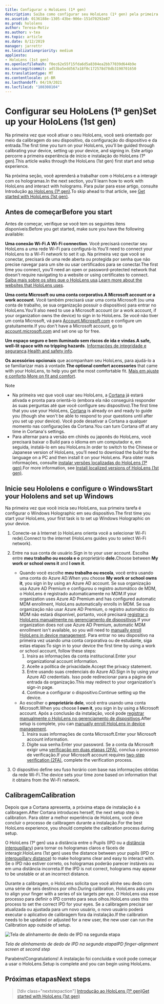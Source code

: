 ```yaml
---
title: Configurar o HoloLens (1ª gen)
description: Saiba como configurar seu HoloLens (1º gen) pela primeira vez em Wi-Fi rede com uma conta da Microsoft (MSA) ou do Azure Active Directory (AAD).
ms.assetid: 0136188e-1305-43be-906e-151d70292e87
ms.prod: hololens
author: Teresa-Motiv
ms.author: v-tea
ms.topic: article
ms.date: 8/12/2019
manager: jarrettr
ms.localizationpriority: medium
appliesto:
- HoloLens (1st gen)
ms.openlocfilehash: f0ec62e55f15fda6d5a8304ea2bb77039d644b9e
ms.sourcegitcommit: ad53ba5edd567a18f0c172578d78db3190701650
ms.translationtype: MT
ms.contentlocale: pt-BR
ms.lasthandoff: 04/19/2021
ms.locfileid: "108308104"
---
```

# <a name="set-up-your-hololens-1st-gen"></a><span data-ttu-id="bdd3a-103">Configurar seu HoloLens (1ª gen)</span><span class="sxs-lookup"><span data-stu-id="bdd3a-103">Set up your HoloLens (1st gen)</span></span>

<span data-ttu-id="bdd3a-104">Na primeira vez que você ativar o seu HoloLens, você será orientado por meio da calibragem do seu dispositivo, da configuração do dispositivo e da entrada.</span><span class="sxs-lookup"><span data-stu-id="bdd3a-104">The first time you turn on your HoloLens, you'll be guided through calibrating your device, setting up your device, and signing in.</span></span>  <span data-ttu-id="bdd3a-105">Este artigo percorre a primeira experiência de início e instalação do HoloLens (1º gen).</span><span class="sxs-lookup"><span data-stu-id="bdd3a-105">This article walks through the HoloLens (1st gen) first start and setup experience.</span></span>

<span data-ttu-id="bdd3a-106">Na próxima seção, você aprenderá a trabalhar com o HoloLens e a interagir com os hologramas.</span><span class="sxs-lookup"><span data-stu-id="bdd3a-106">In the next section, you'll learn how to work with HoloLens and interact with holograms.</span></span> <span data-ttu-id="bdd3a-107">Para pular para esse artigo, consulte Introdução [ao HoloLens (1ª gen)](hololens1-basic-usage.md).</span><span class="sxs-lookup"><span data-stu-id="bdd3a-107">To skip ahead to that article, see [Get started with HoloLens (1st gen)](hololens1-basic-usage.md).</span></span>

## <a name="before-you-start"></a><span data-ttu-id="bdd3a-108">Antes de começar</span><span class="sxs-lookup"><span data-stu-id="bdd3a-108">Before you start</span></span>

<span data-ttu-id="bdd3a-109">Antes de começar, verifique se você tem os seguintes itens disponíveis:</span><span class="sxs-lookup"><span data-stu-id="bdd3a-109">Before you get started, make sure you have the following available:</span></span>

<span data-ttu-id="bdd3a-110">**Uma conexão Wi-Fi**.</span><span class="sxs-lookup"><span data-stu-id="bdd3a-110">**A Wi-Fi connection**.</span></span> <span data-ttu-id="bdd3a-111">Você precisará conectar seu HoloLens a uma rede Wi-Fi para configurá-lo.</span><span class="sxs-lookup"><span data-stu-id="bdd3a-111">You'll need to connect your HoloLens to a Wi-Fi network to set it up.</span></span> <span data-ttu-id="bdd3a-112">Na primeira vez que você se conectar, precisará de uma rede aberta ou protegida por senha que não precise navegar para um site ou usar certificados para se conectar.</span><span class="sxs-lookup"><span data-stu-id="bdd3a-112">The first time you connect, you'll need an open or password-protected network that doesn't require navigating to a website or using certificates to connect.</span></span> <span data-ttu-id="bdd3a-113">[Saiba mais sobre os sites que o HoloLens usa](hololens-offline.md).</span><span class="sxs-lookup"><span data-stu-id="bdd3a-113">[Learn more about the websites that HoloLens uses](hololens-offline.md).</span></span>

<span data-ttu-id="bdd3a-114">**Uma conta Microsoft ou uma conta corporativa**.</span><span class="sxs-lookup"><span data-stu-id="bdd3a-114">**A Microsoft account or a work account**.</span></span> <span data-ttu-id="bdd3a-115">Você também precisará usar uma conta Microsoft (ou uma conta de trabalho, se sua organização possuir o dispositivo) para entrar no HoloLens.</span><span class="sxs-lookup"><span data-stu-id="bdd3a-115">You'll also need to use a Microsoft account (or a work account, if your organization owns the device) to sign in to HoloLens.</span></span> <span data-ttu-id="bdd3a-116">Se você não tiver um conta Microsoft, vá para [Account.Microsoft.com](https://account.microsoft.com) e configure um gratuitamente.</span><span class="sxs-lookup"><span data-stu-id="bdd3a-116">If you don't have a Microsoft account, go to [account.microsoft.com](https://account.microsoft.com) and set one up for free.</span></span>

<span data-ttu-id="bdd3a-117">**Um espaço seguro e bem iluminado sem riscos de ida e vindas**.</span><span class="sxs-lookup"><span data-stu-id="bdd3a-117">**A safe, well-lit space with no tripping hazards**.</span></span> <span data-ttu-id="bdd3a-118">[Informações de integridade e segurança](https://go.microsoft.com/fwlink/p/?LinkId=746661).</span><span class="sxs-lookup"><span data-stu-id="bdd3a-118">[Health and safety info](https://go.microsoft.com/fwlink/p/?LinkId=746661).</span></span>

<span data-ttu-id="bdd3a-119">**Os acessórios opcionais** que acompanham seu HoloLens, para ajudá-lo a se familiarizar mais à vontade.</span><span class="sxs-lookup"><span data-stu-id="bdd3a-119">**The optional comfort accessories** that came with your HoloLens, to help you get the most comfortable fit.</span></span> <span data-ttu-id="bdd3a-120">[Mais em ajuste e conforto](https://support.microsoft.com/help/12632/hololens-fit-your-hololens).</span><span class="sxs-lookup"><span data-stu-id="bdd3a-120">[More on fit and comfort](https://support.microsoft.com/help/12632/hololens-fit-your-hololens).</span></span>

> [!NOTE]
>  
> - <span data-ttu-id="bdd3a-121">Na primeira vez que você usar seu HoloLens, a [Cortana](hololens-cortana.md) já estará ativada e pronta para orientá-lo (embora ela não conseguirá responder às suas perguntas até que você configure seu dispositivo).</span><span class="sxs-lookup"><span data-stu-id="bdd3a-121">The first time that you use your HoloLens, [Cortana](hololens-cortana.md) is already on and ready to guide you (though she won't be able to respond to your questions until after you set up your device).</span></span> <span data-ttu-id="bdd3a-122">Você pode desativar a Cortana a qualquer momento nas configurações da Cortana.</span><span class="sxs-lookup"><span data-stu-id="bdd3a-122">You can turn Cortana off at any time in Cortana's settings.</span></span>
> - <span data-ttu-id="bdd3a-123">Para alternar para a versão em chinês ou japonês do HoloLens, você precisará baixar o Build para o idioma em um computador e, em seguida, instalá-lo em seu HoloLens.</span><span class="sxs-lookup"><span data-stu-id="bdd3a-123">In order to switch to the Chinese or Japanese version of HoloLens, you’ll need to download the build for the language on a PC and then install it on your HoloLens.</span></span> <span data-ttu-id="bdd3a-124">Para obter mais informações, consulte [instalar versões localizadas do HoloLens (1ª gen)](hololens1-install-localized.md).</span><span class="sxs-lookup"><span data-stu-id="bdd3a-124">For more information, see [Install localized versions of HoloLens (1st gen)](hololens1-install-localized.md).</span></span>

## <a name="start-your-hololens-and-set-up-windows"></a><span data-ttu-id="bdd3a-125">Inicie seu Hololens e configure o Windows</span><span class="sxs-lookup"><span data-stu-id="bdd3a-125">Start your Hololens and set up Windows</span></span>

<span data-ttu-id="bdd3a-126">Na primeira vez que você inicia seu HoloLens, sua primeira tarefa é configurar o Windows Holographic em seu dispositivo.</span><span class="sxs-lookup"><span data-stu-id="bdd3a-126">The first time you start your HoloLens, your first task is to set up Windows Holographic on your device.</span></span>

1. <span data-ttu-id="bdd3a-127">Conecte-se à Internet (o HoloLens orienta você a selecionar Wi-Fi rede).</span><span class="sxs-lookup"><span data-stu-id="bdd3a-127">Connect to the internet (HoloLens guides you to select Wi-Fi network).</span></span>

1. <span data-ttu-id="bdd3a-128">Entre na sua conta de usuário.</span><span class="sxs-lookup"><span data-stu-id="bdd3a-128">Sign in to your user account.</span></span> <span data-ttu-id="bdd3a-129">Escolha entre **meu trabalho ou escola e o** proprietário **dele.**</span><span class="sxs-lookup"><span data-stu-id="bdd3a-129">Choose between **My work or school owns it** and **I own it**.</span></span>
    - <span data-ttu-id="bdd3a-130">Quando você escolhe **meu trabalho ou escola**, você entra usando uma conta do Azure AD.</span><span class="sxs-lookup"><span data-stu-id="bdd3a-130">When you choose **My work or school owns it**, you sign in by using an Azure AD account.</span></span> <span data-ttu-id="bdd3a-131">Se sua organização usa Azure AD Premium e configurou o registro automático de MDM, o HoloLens é registrado automaticamente no MDM.</span><span class="sxs-lookup"><span data-stu-id="bdd3a-131">If your organization uses Azure AD Premium and has configured automatic MDM enrollment, HoloLens automatically enrolls in MDM.</span></span> <span data-ttu-id="bdd3a-132">Se sua organização não usar Azure AD Premium, o registro automático do MDM não estará disponível, portanto, você precisará [registrar o HoloLens manualmente no gerenciamento de dispositivos](hololens-enroll-mdm.md#different-ways-to-enroll).</span><span class="sxs-lookup"><span data-stu-id="bdd3a-132">If your organization does not use Azure AD Premium, automatic MDM enrollment isn't available, so you will need to [manually enroll HoloLens in device management](hololens-enroll-mdm.md#different-ways-to-enroll).</span></span> <span data-ttu-id="bdd3a-133">Para entrar no seu dispositivo na primeira vez usando uma conta corporativa ou de estudante, siga estas etapas:</span><span class="sxs-lookup"><span data-stu-id="bdd3a-133">To sign in to your device the first time by using a work or school account, follow these steps:</span></span>
        1. <span data-ttu-id="bdd3a-134">Insira as informações da conta institucional.</span><span class="sxs-lookup"><span data-stu-id="bdd3a-134">Enter your organizational account information.</span></span>
        1. <span data-ttu-id="bdd3a-135">Aceite a política de privacidade.</span><span class="sxs-lookup"><span data-stu-id="bdd3a-135">Accept the privacy statement.</span></span>
        1. <span data-ttu-id="bdd3a-136">Entre usando suas credenciais do Azure AD.</span><span class="sxs-lookup"><span data-stu-id="bdd3a-136">Sign in by using your Azure AD credentials.</span></span> <span data-ttu-id="bdd3a-137">Isso pode redirecionar para a página de entrada da organização.</span><span class="sxs-lookup"><span data-stu-id="bdd3a-137">This may redirect to your organization's sign-in page.</span></span>
        1. <span data-ttu-id="bdd3a-138">Continue a configurar o dispositivo.</span><span class="sxs-lookup"><span data-stu-id="bdd3a-138">Continue setting up the device.</span></span>
    - <span data-ttu-id="bdd3a-139">Ao escolher o **proprietário dele**, você entra usando uma conta Microsoft.</span><span class="sxs-lookup"><span data-stu-id="bdd3a-139">When you choose **I own it**, you sign in by using a Microsoft account.</span></span> <span data-ttu-id="bdd3a-140">Após a conclusão da instalação, você pode [registrar manualmente o HoloLens no gerenciamento de dispositivos](hololens-enroll-mdm.md#different-ways-to-enroll).</span><span class="sxs-lookup"><span data-stu-id="bdd3a-140">After setup is complete, you can [manually enroll HoloLens in device management](hololens-enroll-mdm.md#different-ways-to-enroll).</span></span>
        1. <span data-ttu-id="bdd3a-141">Insira suas informações de conta Microsoft.</span><span class="sxs-lookup"><span data-stu-id="bdd3a-141">Enter your Microsoft account information.</span></span>
        1. <span data-ttu-id="bdd3a-142">Digite sua senha.</span><span class="sxs-lookup"><span data-stu-id="bdd3a-142">Enter your password.</span></span> <span data-ttu-id="bdd3a-143">Se a conta da Microsoft exigir uma [verificação em duas etapas (2FA)](https://blogs.technet.microsoft.com/microsoft_blog/2013/04/17/microsoft-account-gets-more-secure/), conclua o processo de verificação.</span><span class="sxs-lookup"><span data-stu-id="bdd3a-143">If your Microsoft account requires [two-step verification (2FA)](https://blogs.technet.microsoft.com/microsoft_blog/2013/04/17/microsoft-account-gets-more-secure/), complete the verification process.</span></span>

1. <span data-ttu-id="bdd3a-144">O dispositivo define seu fuso horário com base nas informações obtidas da rede Wi-Fi.</span><span class="sxs-lookup"><span data-stu-id="bdd3a-144">The device sets your time zone based on information that it obtains from the Wi-Fi network.</span></span>

## <a name="calibration"></a><span data-ttu-id="bdd3a-145">Calibragem</span><span class="sxs-lookup"><span data-stu-id="bdd3a-145">Calibration</span></span>

<span data-ttu-id="bdd3a-146">Depois que a Cortana apresenta, a próxima etapa de instalação é a calibragem.</span><span class="sxs-lookup"><span data-stu-id="bdd3a-146">After Cortana introduces herself, the next setup step is calibration.</span></span> <span data-ttu-id="bdd3a-147">Para obter a melhor experiência de HoloLens, você deve concluir o processo de calibragem durante a instalação.</span><span class="sxs-lookup"><span data-stu-id="bdd3a-147">For the best HoloLens experience, you should complete the calibration process during setup.</span></span>

<span data-ttu-id="bdd3a-148">O HoloLens (1º gen) usa a distância entre o Pupils (IPD ou a [distância interpupillary](https://en.wikipedia.org/wiki/Interpupillary_distance)) para tornar os hologramas claros e fáceis de interagir.</span><span class="sxs-lookup"><span data-stu-id="bdd3a-148">HoloLens (1st gen) uses the distance between your pupils (IPD or [interpupillary distance](https://en.wikipedia.org/wiki/Interpupillary_distance)) to make holograms clear and easy to interact with.</span></span> <span data-ttu-id="bdd3a-149">Se o IPD não estiver correto, os hologramas poderão parecer instáveis ou em uma distância incorreta.</span><span class="sxs-lookup"><span data-stu-id="bdd3a-149">If the IPD is not correct, holograms may appear to be unstable or at an incorrect distance.</span></span>

<span data-ttu-id="bdd3a-150">Durante a calibragem, o HoloLens solicita que você alinhe seu dedo com uma série de seis destinos por olho.</span><span class="sxs-lookup"><span data-stu-id="bdd3a-150">During calibration, HoloLens asks you to align your finger with a series of six targets per eye.</span></span> <span data-ttu-id="bdd3a-151">O HoloLens usa esse processo para definir o IPD correto para seus olhos.</span><span class="sxs-lookup"><span data-stu-id="bdd3a-151">HoloLens uses this process to set the correct IPD for your eyes.</span></span> <span data-ttu-id="bdd3a-152">Se a calibragem precisar ser atualizada ou ajustada para um novo usuário, o novo usuário poderá executar o aplicativo de calibragem fora da instalação.</span><span class="sxs-lookup"><span data-stu-id="bdd3a-152">If the calibration needs to be updated or adjusted for a new user, the new user can run the Calibration app  outside of setup.</span></span>

![Tela de alinhamento de dedo de IPD na segunda etapa](./images/ipd-finger-alignment-300px.jpg)

<span data-ttu-id="bdd3a-154">*Tela de alinhamento de dedo de IPD na segunda etapa*</span><span class="sxs-lookup"><span data-stu-id="bdd3a-154">*IPD finger-alignment screen at second step*</span></span>

<span data-ttu-id="bdd3a-155">Parabéns!</span><span class="sxs-lookup"><span data-stu-id="bdd3a-155">Congratulations!</span></span> <span data-ttu-id="bdd3a-156">A instalação foi concluída e você pode começar a usar o HoloLens.</span><span class="sxs-lookup"><span data-stu-id="bdd3a-156">Setup is complete and you can begin using HoloLens.</span></span>

## <a name="next-steps"></a><span data-ttu-id="bdd3a-157">Próximas etapas</span><span class="sxs-lookup"><span data-stu-id="bdd3a-157">Next steps</span></span>

> [!div class="nextstepaction"]
> [<span data-ttu-id="bdd3a-158">Introdução ao HoloLens (1º gen)</span><span class="sxs-lookup"><span data-stu-id="bdd3a-158">Get started with HoloLens (1st gen)</span></span>](hololens1-basic-usage.md)
